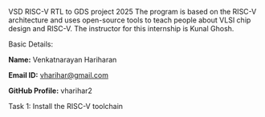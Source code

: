 VSD RISC-V RTL to GDS project 2025
The program is based on the RISC-V architecture and uses open-source tools to teach people about VLSI chip design and RISC-V. The instructor for this internship is Kunal Ghosh.

Basic Details:

**Name:** Venkatnarayan Hariharan

**Email ID:** vharihar@gmail.com

**GitHub Profile:** vharihar2

Task 1: Install the RISC-V toolchain
